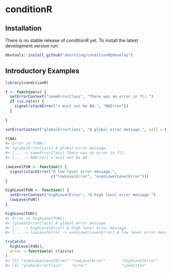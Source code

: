 
conditionR
==========

<!-- [![Build Status](https://travis-ci.org/akersting/conditionR.svg?branch=develop)](https://travis-ci.org/akersting/conditionR) -->
<!-- [![Coverage Status](https://codecov.io/github/akersting/conditionR/coverage.svg?branch=develop)](https://codecov.io/github/akersting/conditionR) -->
Installation
------------

There is no stable release of conditionR yet. To install the latest development version run:

``` r
devtools::install_github("akersting/conditionR@develop")
```

Introductory Examples
---------------------

``` r
library(conditionR)

f <- function(x) {
  setErrorContext("someErrorClass", "There was an error in f().")
  if (is.na(x)) {
    signal(stackError("x must not be NA.", "NAError"))
  }
  
}

setErrorContext("globalErrorClass", "A global error message.", call = FALSE)

f(NA)
#> Error in f(NA): 
#> [globalErrorClass] A global error message.
#> [... -> someErrorClass] There was an error in f().
#> [... -> NAError] x must not be NA.
```

``` r
lowLevelFUN <- function() {
  signal(stackError("A low level error message.", 
                    c("lowLevelError", "evenLowerLevelError")))
}

highLevelFUN <- function() {
  setErrorContext("highLevelError", "A high level error message.")
  lowLevelFUN()
}

highLevelFUN()
#> Error in highLevelFUN(): 
#> [globalErrorClass] A global error message.
#> [... -> highLevelError] A high level error message.
#> [... -> lowLevelError -> evenLowerLevelError] A low level error message.
```

``` r
tryCatch(
  highLevelFUN(),
  error = function(e) class(e)
)
#> [1] "evenLowerLevelError" "lowLevelError"       "highLevelError"     
#> [4] "globalErrorClass"    "error"               "condition"
```
